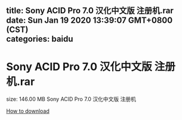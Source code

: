 
title: Sony ACID Pro 7.0 汉化中文版 注册机.rar
date: Sun Jan 19 2020 13:39:07 GMT+0800 (CST)    
categories: baidu
---

# Sony ACID Pro 7.0 汉化中文版 注册机.rar
size: 146.00 MB
 Sony ACID Pro 7.0 汉化中文版 注册机
 

[How to download](https://bpcam.bemobtrk.com/go/2ceec3aa-1ca2-46d6-b9ff-aaa5c184517c?jno=3697)